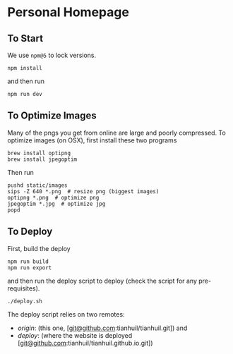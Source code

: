 # Personal Homepage

## To Start
We use `npm@5` to lock versions.
```
npm install
```
and then run
```
npm run dev
```

## To Optimize Images
Many of the pngs you get from online are large and poorly compressed.  To optimize images (on OSX), first install these two programs
```
brew install optipng
brew install jpegoptim
```

Then run
```
pushd static/images
sips -Z 640 *.png  # resize png (biggest images)
optipng *.png  # optimize png
jpegoptim *.jpg  # optimize jpg
popd
```

## To Deploy
First, build the deploy
```
npm run build
npm run export
```

and then run the deploy script to deploy (check the script for any pre-requisites).
```
./deploy.sh
```

The deploy script relies on two remotes:
- *origin*: (this one, [git@github.com:tianhuil/tianhuil.git]) and
- *deploy*: (where the website is deployed  [git@github.com:tianhuil/tianhuil.github.io.git])
